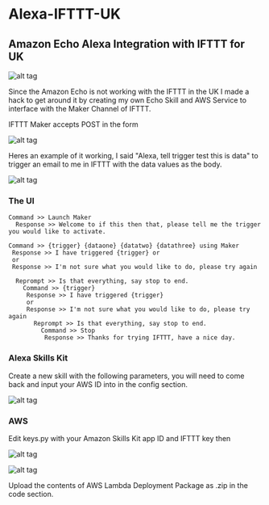 # Alexa-IFTTT-UK
## Amazon Echo Alexa Integration with IFTTT  for UK 

![alt tag](http://puu.sh/rUyPJ/7bccb76299.png)

Since the Amazon Echo is not working with the IFTTT in the UK I made a hack to get around it by creating my own Echo Skill and AWS Service to interface with the Maker Channel of IFTTT. 

IFTTT Maker accepts POST in the form

![alt tag](http://puu.sh/rV5bD/36787206bb.png)

Heres an example of it working, I said "Alexa, tell trigger test this is data" to trigger an email to me in IFTTT with the data values as the body.

![alt tag](http://puu.sh/rUZx6/43bdf5fad5.png)

### The UI 

```
Command >> Launch Maker 
  Response >> Welcome to if this then that, please tell me the trigger you would like to activate.

Command >> {trigger} {dataone} {datatwo} {datathree} using Maker
 Response >> I have triggered {trigger} or 
 or
 Response >> I'm not sure what you would like to do, please try again
 
  Reprompt >> Is that everything, say stop to end.
    Command >> {trigger} 
     Response >> I have triggered {trigger}
     or
     Response >> I'm not sure what you would like to do, please try again
       Reprompt >> Is that everything, say stop to end.
         Command >> Stop
          Response >> Thanks for trying IFTTT, have a nice day.
```

### Alexa Skills Kit 

Create a new skill with the following parameters, you will need to come back and input your AWS ID into in the config section.

![alt tag](http://puu.sh/rUZCd/7a1cdc5a4a.png)

### AWS

Edit keys.py with your Amazon Skills Kit app ID and IFTTT key then 

![alt tag](http://puu.sh/rUxHd/8eb2e915e2.png)

![alt tag](http://puu.sh/rUxP2/839fe11b08.png)

Upload the contents of AWS Lambda Deployment Package as .zip in the code section.
